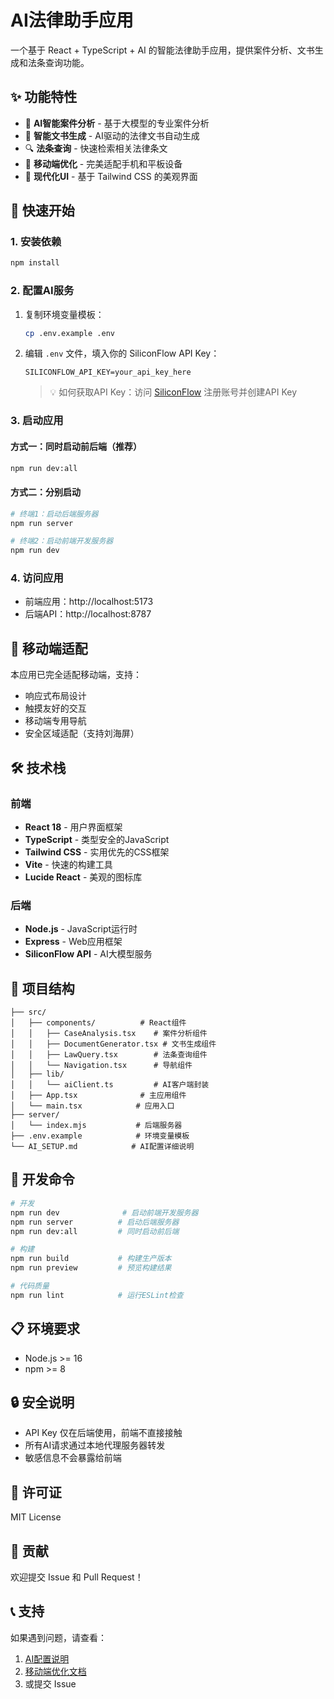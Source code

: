 # AI法律助手应用

一个基于 React + TypeScript + AI 的智能法律助手应用，提供案件分析、文书生成和法条查询功能。

## ✨ 功能特性

- 🤖 **AI智能案件分析** - 基于大模型的专业案件分析
- 📝 **智能文书生成** - AI驱动的法律文书自动生成
- 🔍 **法条查询** - 快速检索相关法律条文
- 📱 **移动端优化** - 完美适配手机和平板设备
- 🎨 **现代化UI** - 基于 Tailwind CSS 的美观界面

## 🚀 快速开始

### 1. 安装依赖
```bash
npm install
```

### 2. 配置AI服务
1. 复制环境变量模板：
   ```bash
   cp .env.example .env
   ```

2. 编辑 `.env` 文件，填入你的 SiliconFlow API Key：
   ```env
   SILICONFLOW_API_KEY=your_api_key_here
   ```

   > 💡 如何获取API Key：访问 [SiliconFlow](https://cloud.siliconflow.cn/) 注册账号并创建API Key

### 3. 启动应用

#### 方式一：同时启动前后端（推荐）
```bash
npm run dev:all
```

#### 方式二：分别启动
```bash
# 终端1：启动后端服务器
npm run server

# 终端2：启动前端开发服务器
npm run dev
```

### 4. 访问应用
- 前端应用：http://localhost:5173
- 后端API：http://localhost:8787

## 📱 移动端适配

本应用已完全适配移动端，支持：
- 响应式布局设计
- 触摸友好的交互
- 移动端专用导航
- 安全区域适配（支持刘海屏）

## 🛠️ 技术栈

### 前端
- **React 18** - 用户界面框架
- **TypeScript** - 类型安全的JavaScript
- **Tailwind CSS** - 实用优先的CSS框架
- **Vite** - 快速的构建工具
- **Lucide React** - 美观的图标库

### 后端
- **Node.js** - JavaScript运行时
- **Express** - Web应用框架
- **SiliconFlow API** - AI大模型服务

## 📂 项目结构

```
├── src/
│   ├── components/          # React组件
│   │   ├── CaseAnalysis.tsx    # 案件分析组件
│   │   ├── DocumentGenerator.tsx # 文书生成组件
│   │   ├── LawQuery.tsx        # 法条查询组件
│   │   └── Navigation.tsx      # 导航组件
│   ├── lib/
│   │   └── aiClient.ts         # AI客户端封装
│   ├── App.tsx              # 主应用组件
│   └── main.tsx            # 应用入口
├── server/
│   └── index.mjs           # 后端服务器
├── .env.example            # 环境变量模板
└── AI_SETUP.md            # AI配置详细说明
```

## 🔧 开发命令

```bash
# 开发
npm run dev              # 启动前端开发服务器
npm run server          # 启动后端服务器
npm run dev:all         # 同时启动前后端

# 构建
npm run build           # 构建生产版本
npm run preview         # 预览构建结果

# 代码质量
npm run lint            # 运行ESLint检查
```

## 📋 环境要求

- Node.js >= 16
- npm >= 8

## 🔒 安全说明

- API Key 仅在后端使用，前端不直接接触
- 所有AI请求通过本地代理服务器转发
- 敏感信息不会暴露给前端

## 📄 许可证

MIT License

## 🤝 贡献

欢迎提交 Issue 和 Pull Request！

## 📞 支持

如果遇到问题，请查看：
1. [AI配置说明](./AI_SETUP.md)
2. [移动端优化文档](./MOBILE_OPTIMIZATION.md)
3. 或提交 Issue